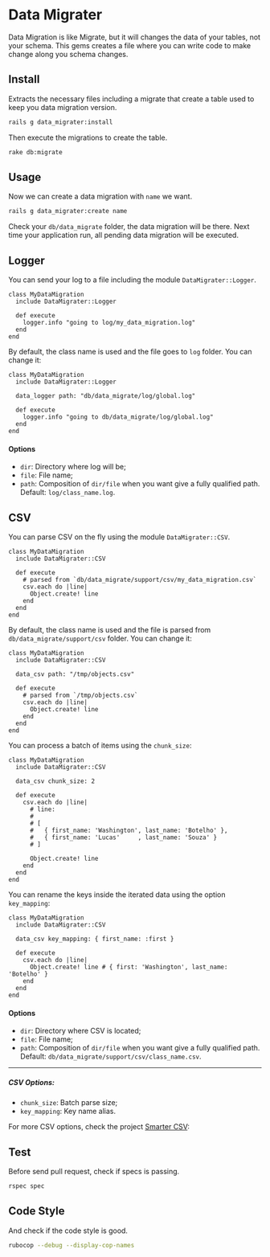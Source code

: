 # Data Migrater

Data Migration is like Migrate, but it will changes the data of your tables,
not your schema. This gems creates a file where you can write code to make
change along you schema changes.

## Install

Extracts the necessary files including a migrate that create a table used
to keep you data migration version.

```bash
rails g data_migrater:install
```

Then execute the migrations to create the table.

```bash
rake db:migrate
```

## Usage

Now we can create a data migration with `name` we want.

```bash
rails g data_migrater:create name
```

Check your `db/data_migrate` folder, the data migration will be there.
Next time your application run, all pending data migration will be executed.

## Logger

You can send your log to a file including the module `DataMigrater::Logger`.

```
class MyDataMigration
  include DataMigrater::Logger

  def execute
    logger.info "going to log/my_data_migration.log"
  end
end
```

By default, the class name is used and the file goes to `log` folder. You can change it:

```
class MyDataMigration
  include DataMigrater::Logger

  data_logger path: "db/data_migrate/log/global.log"

  def execute
    logger.info "going to db/data_migrate/log/global.log"
  end
end
```

#### Options

- `dir`: Directory where log will be;
- `file`: File name;
- `path`: Composition of `dir/file` when you want give a fully qualified path. Default: `log/class_name.log`.

## CSV

You can parse CSV on the fly using the module `DataMigrater::CSV`.

```
class MyDataMigration
  include DataMigrater::CSV

  def execute
    # parsed from `db/data_migrate/support/csv/my_data_migration.csv`
    csv.each do |line|
      Object.create! line
    end
  end
end
```

By default, the class name is used and the file is parsed from `db/data_migrate/support/csv` folder. You can change it:

```
class MyDataMigration
  include DataMigrater::CSV

  data_csv path: "/tmp/objects.csv"

  def execute
    # parsed from `/tmp/objects.csv`
    csv.each do |line|
      Object.create! line
    end
  end
end
```

You can process a batch of items using the `chunk_size`:

```
class MyDataMigration
  include DataMigrater::CSV

  data_csv chunk_size: 2

  def execute
    csv.each do |line|
      # line:
      #
      # [
      #   { first_name: 'Washington', last_name: 'Botelho' },
      #   { first_name: 'Lucas'     , last_name: 'Souza' }
      # ]

      Object.create! line
    end
  end
end
```

You can rename the keys inside the iterated data using the option `key_mapping`:

```
class MyDataMigration
  include DataMigrater::CSV

  data_csv key_mapping: { first_name: :first }

  def execute
    csv.each do |line|
      Object.create! line # { first: 'Washington', last_name: 'Botelho' }
    end
  end
end
```

#### Options

- `dir`: Directory where CSV is located;
- `file`: File name;
- `path`: Composition of `dir/file` when you want give a fully qualified path. Default: `db/data_migrate/support/csv/class_name.csv`.

---

##### CSV Options:

- `chunk_size`: Batch parse size;
- `key_mapping`: Key name alias.

For more CSV options, check the project [Smarter CSV](https://github.com/tilo/smarter_csv):

## Test

Before send pull request, check if specs is passing.

```bash
rspec spec
```

## Code Style

And check if the code style is good.

```bash
rubocop --debug --display-cop-names
```
